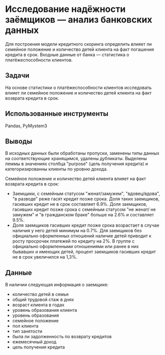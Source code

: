 # Исследование надёжности заёмщиков — анализ банковских данных

Для построения модели кредитного скоринга определить влияет ли семейное положение и количество детей клиента на факт погашения кредита в срок. 
Входные данные от банка — статистика о платёжеспособности клиентов.

## Задачи 

На основе статистики о платёжеспособности клиентов исследовать влияет ли семейное положение и количество детей клиента на факт возврата кредита в срок.

## Использованные инструменты

Pandas, PyMystem3

## Выводы

В исходных данных были обработаны пропуски, заменены типы данных на соответствующие хранящимся, удалены дубликаты. Выделены леммы в значениях столбца "purpose" (цель получения кредита) и категоризированны клиенты по уровню дохода.

Семейное положение и количество детей клиента влияет на факт возврата кредита в срок:
* Заемщики, с семейным статусом "женат/замужем", "вдовец/вдова", "в разводе" реже гасят кредит позже срока. Доля таких заемщиков, гасивших кредит не в срок составляет 6.9%. 
Доля заемщиков, гасивших кредит позже срока с семейным статусом "не женат/ не замужем" и "в гражданском браке" больше на 2.6% и составляет 9.5%.
* Доля заемщиков гасивших кредит позже срока возрастает в случае наличия у него детей минимум на 0.7%. Для заемщиков без официально оформленных отношений наличие детей приводит к росту просрочек платежей по кредиту на 2%. В группе с официально оформленными отношениями или ранее в них бывавших и имеющих детей, процент заемщиков гасивших кредит не в срок увеличился на 1,3%.


## Данные 
В наличии следующая информация о заемщике: 
* количество детей в семье
* общий трудовой стаж в днях
* возраст клиента в годах
* уровень образования клиента
* уровень образования
* семейное положение
* пол клиента
* тип занятости
* была ли задолженность по возврату кредитов
* ежемесячный доход
* цель получения кредита





